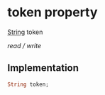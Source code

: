 


# token property






[String](https://api.flutter.dev/flutter/dart-core/String-class.html) token
  
_read / write_






## Implementation

```dart
String token;


```







